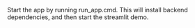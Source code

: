 Start the app by running run_app.cmd. This will install backend dependencies, and then start the streamlit demo.
